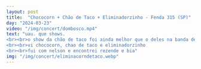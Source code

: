 ```yaml
---
layout: post
title:  "Chococorn + Chão de Taco + Eliminadorzinho - Fenda 315 (SP)"
day: "2024-03-23"
video: "/img/concert/dombosco.mp4"
text: "uau. que shows.
<br><br>o show da chão de taco foi ainda melhor que o deles na banda de casinha.<br>por favor vejam essas bandas ao vivo.
<br><br>vi chococorn, chao de taco e eliminadorzinho
<br><br>fui com nelson e encontrei rezende e bia"
img: "/img/concert/eliminacorndetaco.webp"
---
```

